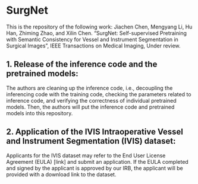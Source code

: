 # SurgNet
This is the repository of the following work:
Jiachen Chen, Mengyang Li, Hu Han, Zhiming Zhao, and Xilin Chen. “SurgNet: Self-supervised Pretraining with Semantic Consistency for Vessel and Instrument Segmentation in Surgical Images”, IEEE Transactions on Medical Imaging, Under review.

## 1. Release of the inference code and the pretrained models: 
The authors are cleaning up the inference code, i.e., decoupling the inferencing code with the training code, checking the parameters related to inference code, and verifying the correctness of individual pretrained models. Then, the authors will put the inference code and pretrained models into this repository.
   
## 2. Application of the IVIS Intraoperative Vessel and Instrument Segmentation (IVIS) dataset: 
Applicants for the IVIS dataset may refer to the End User License Agreement (EULA) [link] and submit an application. If the EULA completed and signed by the applicant is approved by our IRB, the applicant will be provided with a download link to the dataset.
